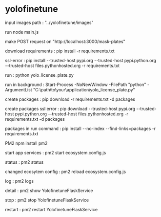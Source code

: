 # yolofinetune

input images path : "../yolofinetune/images"

run node main.js

make POST request on "http://localhost:3000/mask-plates"

download requirements : pip install -r requirements.txt

ssl-error : pip install --trusted-host pypi.org --trusted-host pypi.python.org --trusted-host files.pythonhosted.org -r requirements.txt

run : python yolo_license_plate.py

run in background : Start-Process -NoNewWindow -FilePath "python" -ArgumentList "C:\path\to\your\application\yolo_license_plate.py"

create packages : pip download -r requirements.txt -d packages

create packages ssl error : pip download --trusted-host pypi.org --trusted-host pypi.python.org --trusted-host files.pythonhosted.org -r requirements.txt -d packages

packages in run command : pip install --no-index --find-links=packages -r requirements.txt

PM2
npm install pm2

start app services : pm2 start ecosystem.config.js

status : pm2 status

changed ecosytem config : pm2 reload ecosystem.config.js

log : pm2 logs

detail : pm2 show YolofinetuneFlaskService

stop : pm2 stop YolofinetuneFlaskService

restart : pm2 restart YolofinetuneFlaskService
